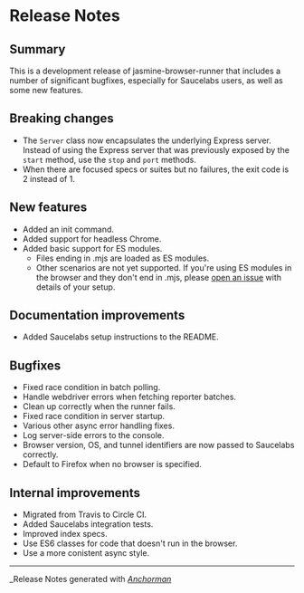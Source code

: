 # Release Notes

## Summary

This is a development release of jasmine-browser-runner that includes
a number of significant bugfixes, especially for Saucelabs users, as well as
some new features.

## Breaking changes

* The `Server` class now encapsulates the underlying Express server. Instead of
  using the Express server that was previously exposed by the `start` method, use
  the `stop` and `port` methods.
* When there are focused specs or  suites but no failures, the exit code is 2 
  instead of 1.


## New features

* Added an init command.
* Added support for headless Chrome.
* Added basic support for ES modules.
    * Files ending in .mjs are loaded as ES modules.
    * Other scenarios are not yet supported. If you're using ES modules in the
      browser and they don't end in .mjs, please 
      [open an issue](https://github.com/jasmine/jasmine-browser/issues) with
      details of your setup.

## Documentation improvements

* Added Saucelabs setup instructions to the README.


## Bugfixes

* Fixed race condition in batch polling.
* Handle webdriver errors when fetching reporter batches.
* Clean up correctly when the runner fails.
* Fixed race condition in server startup.
* Various other async error handling fixes.
* Log server-side errors to the console.
* Browser version, OS, and tunnel identifiers are now passed to Saucelabs
  correctly.
* Default to Firefox when no browser is specified.


## Internal improvements

* Migrated from Travis to Circle CI.
* Added Saucelabs integration tests.
* Improved index specs.
* Use ES6 classes for code that doesn't run in the browser.
* Use a more conistent async style.


------

_Release Notes generated with _[Anchorman](http://github.com/infews/anchorman)_